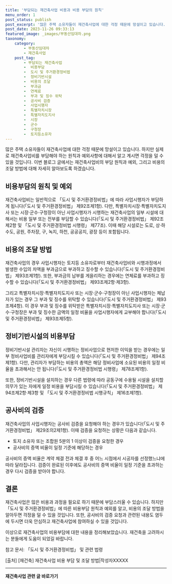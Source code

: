 ```yaml
---
title: '부담되는 재건축사업 비용과 비용 부담의 원칙'
menu_order: 1
post_status: publish
post_excerpt: '많은 주택 소유자들이 재건축사업에 대한 걱정 때문에 망설이고 있습니다. 하지만 실제로 재건축사업비를 부담해야 하는 원칙과 예외사항에 대해서 알고 계시면 걱정을 덜 수 있을 것입니다. 이번 블로그 글에서는 재건축사업비의 부담 원칙과 예외, 그리고 비용의 조달 방법에 대해 자세히 알아보도록 하겠습니다.'
post_date: 2023-11-26 09:33:13
featured_image: _images/부동산임대차.png
taxonomy:
    category:
        - 부동산임대차
        - 재건축사업
    post_tag:
        - 부담되는 재건축사업
        -  비용부담
        -  도시 및 주거환경정비법
        -  정비기반시설
        -  비용의 조달
        -  부과금
        -  연체료
        -  부과 및 징수 위탁
        -  공사비 검증
        -  사업시행자
        -  특별자치시장
        -  특별자치도지사
        -  시장
        -  군수
        -  구청장
        -  토지등소유자
---
```



많은 주택 소유자들이 재건축사업에 대한 걱정 때문에 망설이고 있습니다. 하지만 실제로 재건축사업비를 부담해야 하는 원칙과 예외사항에 대해서 알고 계시면 걱정을 덜 수 있을 것입니다. 이번 블로그 글에서는 재건축사업비의 부담 원칙과 예외, 그리고 비용의 조달 방법에 대해 자세히 알아보도록 하겠습니다.

## 비용부담의 원칙 및 예외
재건축사업비는 일반적으로 「도시 및 주거환경정비법」에 따라 사업시행자가 부담하게 됩니다(「도시 및 주거환경정비법」 제92조제1항). 다만, 특별자치시장·특별자치도지사 또는 시장·군수·구청장이 아닌 사업시행자가 시행하는 재건축사업의 일부 시설에 대해서는 비용 일부 또는 전부를 부담할 수 있습니다(「도시 및 주거환경정비법」 제92조제2항 및 「도시 및 주거환경정비법 시행령」 제77조). 이때 해당 시설로는 도로, 상·하수도, 공원, 주차장, 구, 녹지, 하천, 공공공지, 광장 등이 포함됩니다.

## 비용의 조달 방법
재건축사업의 경우 사업시행자는 토지등 소유자로부터 재건축사업비와 시행과정에서 발생한 수입의 차액을 부과금으로 부과하고 징수할 수 있습니다(「도시 및 주거환경정비법」 제93조제1항). 또한, 부과금의 납부를 게을리하는 경우에는 연체료를 부과하고 징수할 수 있습니다(「도시 및 주거환경정비법」 제93조제2항·제3항).

그리고 특별자치시장·특별자치도지사 또는 시장·군수·구청장이 아닌 사업시행자는 체납자가 있는 경우 그 부과 및 징수를 위탁할 수 있습니다(「도시 및 주거환경정비법」 제93조제4항). 이 경우 부과 및 징수를 위탁받은 특별자치시장·특별자치도지사 또는 시장·군수·구청장은 부과 및 징수한 금액의 일정 비율을 사업시행자에게 교부해야 합니다(「도시 및 주거환경정비법」 제93조제5항).

## 정비기반시설의 비용부담
정비기반시설 관리자는 자신이 시행하는 정비사업으로 현저한 이익을 받는 경우에는 일부 정비사업비를 관리자에게 부담시킬 수 있습니다(「도시 및 주거환경정비법」 제94조제1항). 다만, 관리자가 부담하는 비용의 총액은 해당 정비사업에 소요된 비용의 일정 비율을 초과해서는 안 됩니다(「도시 및 주거환경정비법 시행령」 제78조제1항).

또한, 정비기반시설을 설치하는 경우 다른 법령에 따라 공동구에 수용될 시설을 설치할 의무가 있는 자에게 일정 비용을 부담시킬 수 있습니다(「도시 및 주거환경정비법」 제94조제2항·제3항 및 「도시 및 주거환경정비법 시행규칙」 제16조제1항).

## 공사비의 검증
재건축사업의 사업시행자는 공사비 검증을 요청해야 하는 경우가 있습니다(「도시 및 주거환경정비법」 제29조의2제1항). 이때 검증을 요청하는 상황은 다음과 같습니다.

- 토지 소유자 또는 조합원 5분의 1 이상이 검증을 요청한 경우
- 공사비의 증액 비율이 일정 기준에 해당하는 경우

공사비의 증액 비율은 계약 체결 전과 체결 후 중 어느 시점에서 시공자를 선정했느냐에 따라 달라집니다. 검증이 완료된 이후에도 공사비의 증액 비율이 일정 기준을 초과하는 경우 다시 검증을 받아야 합니다.

## 결론
재건축사업은 많은 비용과 과정을 필요로 하기 때문에 부담스러울 수 있습니다. 하지만 「도시 및 주거환경정비법」에 따른 비용부담 원칙과 예외를 알고, 비용의 조달 방법을 알아두면 걱정을 덜 수 있을 것입니다. 또한, 공사비의 검증 요청과 관련된 내용도 염두에 두시면 더욱 안심하고 재건축사업에 참여하실 수 있을 것입니다.

이상으로 재건축사업의 비용부담에 대한 내용을 정리해보았습니다. 재건축을 고려하시는 분들에게 도움이 되었길 바랍니다.

참고 문서: 「도시 및 주거환경정비법」 및 관련 법령

[출처] [재건축] 재건축사업 비용 부담 및 조달 방법|작성자XXXXX
<!-- wp:separator -->
<hr class="wp-block-separator has-alpha-channel-opacity"/>
<!-- /wp:separator -->

<!-- wp:group {"backgroundColor":"base","layout":{"type":"constrained"}} -->
<div class="wp-block-group has-base-background-color has-background"><!-- wp:paragraph {"align":"center","fontSize":"medium"} -->
<p class="has-text-align-center has-large-font-size"><strong>재건축사업 관련 글 바로가기</strong></p>
<!-- /wp:paragraph -->


<!-- wp:latest-posts
{"categories":[{"id":27267,"count":19,"description":"","link":"https://uknowlaw.com/category/%ec%9e%ac%ea%b1%b4%ec%b6%95%ec%82%ac%ec%97%85/","name":"재건축사업","slug":"재건축사업","taxonomy":"category","parent":0,"meta":[],"_links":{"self":[{"href":"https://uknowlaw.com/wp-json/wp/v2/categories/27267"}],"collection":[{"href":"https://uknowlaw.com/wp-json/wp/v2/categories"}],"about":[{"href":"https://uknowlaw.com/wp-json/wp/v2/taxonomies/category"}],"wp:post_type":[{"href":"https://uknowlaw.com/wp-json/wp/v2/posts?categories=27267"}],"curies":[{"name":"wp","href":"https://api.w.org/{rel}","templated":true}]}}],"postsToShow":100,"excerptLength":28,"postLayout":"grid","columns":2,"featuredImageAlign":"left","featuredImageSizeSlug":"large","fontSize":"small"} /--></div>
<!-- /wp:group -->